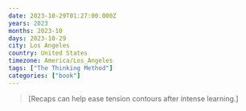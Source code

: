 ```yaml
---
date: 2023-10-29T01:27:00.000Z
years: 2023
months: 2023-10
days: 2023-10-29
city: Los Angeles
country: United States
timezone: America/Los_Angeles
tags: ["The Thinking Method"]
categories: ["book"]
---
```

> [Recaps can help ease tension contours after intense learning.]
